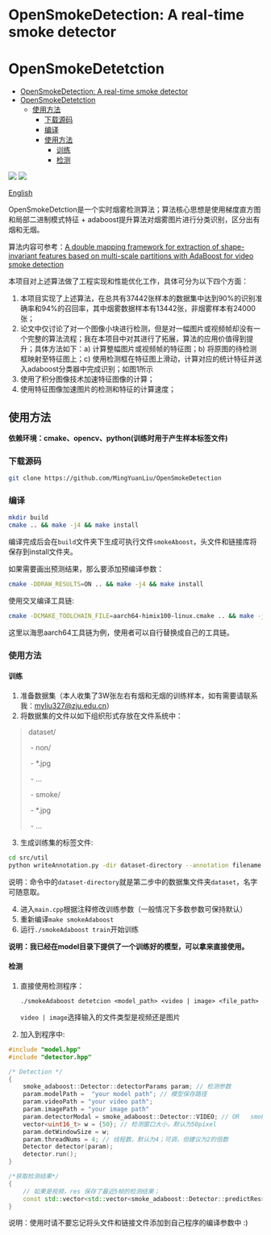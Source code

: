 # OpenSmokeDetection:  A real-time smoke detector
# OpenSmokeDetetction
- [OpenSmokeDetection:  A real-time smoke detector](#opensmokedetection--a-real-time-smoke-detector)
- [OpenSmokeDetetction](#opensmokedetetction)
  - [使用方法](#使用方法)
    - [下载源码](#下载源码)
    - [编译](#编译)
    - [使用方法](#使用方法-1)
      - [训练](#训练)
      - [检测](#检测)

![](https://github.com/MingYuanLiu/OpenSmokeDetection/blob/master/data/res2.png)
![](https://github.com/MingYuanLiu/OpenSmokeDetection/blob/master/data/result.png)

[English](README_en.md)

OpenSmokeDetction是一个实时烟雾检测算法；算法核心思想是使用梯度直方图和局部二进制模式特征 + adaboost提升算法对烟雾图片进行分类识别，区分出有烟和无烟。

算法内容可参考：[A double mapping framework for extraction of shape-invariant features based on multi-scale partitions with AdaBoost for video smoke detection](https://www.sciencedirect.com/science/article/pii/S0031320312002786)

本项目对上述算法做了工程实现和性能优化工作，具体可分为以下四个方面：

1. 本项目实现了上述算法，在总共有37442张样本的数据集中达到90%的识别准确率和94%的召回率，其中烟雾数据样本有13442张，非烟雾样本有24000张；
2. 论文中仅讨论了对一个图像小块进行检测，但是对一幅图片或视频帧却没有一个完整的算法流程；我在本项目中对其进行了拓展，算法的应用价值得到提升；具体方法如下：a) 计算整幅图片或视频帧的特征图；b) 将原图的待检测框映射至特征图上；c) 使用检测框在特征图上滑动，计算对应的统计特征并送入adaboost分类器中完成识别；如图1所示
3. 使用了积分图像技术加速特征图像的计算；
4. 使用特征图像加速图片的检测和特征的计算速度；

## 使用方法

**依赖环境：cmake、opencv、python(训练时用于产生样本标签文件)**

### 下载源码

```bash
git clone https://github.com/MingYuanLiu/OpenSmokeDetection
```
### 编译
```bash
mkdir build
cmake .. && make -j4 && make install
```

编译完成后会在`build`文件夹下生成可执行文件`smokeAboost`，头文件和链接库将保存到install文件夹。

如果需要画出预测结果，那么要添加预编译参数：

```bash
cmake -DDRAW_RESULTS=ON .. && make -j4 && make install
```

使用交叉编译工具链:

```bash
cmake -DCMAKE_TOOLCHAIN_FILE=aarch64-himix100-linux.cmake .. && make -j4 && make insatll
```

这里以海思aarch64工具链为例，使用者可以自行替换成自己的工具链。

### 使用方法

#### 训练

1. 准备数据集（本人收集了3W张左右有烟和无烟的训练样本，如有需要请联系我：myliu327@zju.edu.cn）
2. 将数据集的文件以如下组织形式存放在文件系统中：

>dataset/
>
>​      \- non/
>
>​        \- *.jpg
>
>​        \- ...
>
>
>
>​      \- smoke/
>
>​        \- *.jpg
>
>​        \- ...

3. 生成训练集的标签文件:

```bash
cd src/util
python writeAnnotation.py -dir dataset-directory --annotation filename.txt
```

说明：命令中的`dataset-directory`就是第二步中的数据集文件夹`dataset`，名字可随意取。

4. 进入`main.cpp`根据注释修改训练参数（一般情况下多数参数可保持默认）
5. 重新编译`make smokeAdaboost`
6. 运行`./smokeAdaboost train`开始训练

**说明：我已经在model目录下提供了一个训练好的模型，可以拿来直接使用。**

#### 检测

1. 直接使用检测程序：

   `./smokeAdaboost detetcion <model_path> <video | image> <file_path>`

   `video | image`选择输入的文件类型是视频还是图片

2. 加入到程序中: 

```c++
#include "model.hpp"
#include "detector.hpp"

/* Detection */
{
	smoke_adaboost::Detector::detectorParams param; // 检测参数
	param.modelPath =  "your model path"; // 模型保存路径
	param.videoPath = "your video path";
	param.imagePath = "your image path"
	param.detectorModal = smoke_adaboost::Detector::VIDEO; // OR   smoke_adaboost::Detector::IMAGE
	vector<uint16_t> w = {50}; // 检测窗口大小，默认为50pixel
	param.detWindowSize = w; 
	param.threadNums = 4; // 线程数，默认为4；可调，但建议为2的倍数
	Detector detector(param);
	detector.run();
}

/*获取检测结果*/
{
    // 如果是视频，res 保存了最近5帧的检测结果；
    const std::vector<std::vector<smoke_adaboost::Detector::predictRes> >& res = detector.get_predictions();
}
```

说明：使用时请不要忘记将头文件和链接文件添加到自己程序的编译参数中 :) 

